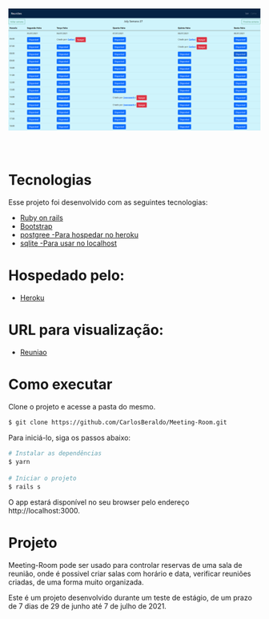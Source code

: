 <h1 align="center">
    <img alt="Reuniao" src="app/assets/images/exemplo.png" />
</h1>

<br>

# Tecnologias

Esse projeto foi desenvolvido com as seguintes tecnologias:

- [Ruby on rails](https://guides.rubyonrails.org/)
- [Bootstrap](https://getbootstrap.com/)
- [postgree -Para hospedar no heroku](https://www.postgresql.org/)
- [sqlite -Para usar no localhost](https://sqlite.org/index.html)

# Hospedado pelo:
- [Heroku](https://www.heroku.com)

# URL para visualização:
- [Reuniao](https://reuniao.herokuapp.com/)


# Como executar

Clone o projeto e acesse a pasta do mesmo.

```bash
$ git clone https://github.com/CarlosBeraldo/Meeting-Room.git
```

Para iniciá-lo, siga os passos abaixo:
```bash
# Instalar as dependências
$ yarn

# Iniciar o projeto
$ rails s
```
O app estará disponível no seu browser pelo endereço http://localhost:3000.

# Projeto

Meeting-Room pode ser usado para controlar reservas de uma sala de reunião, onde é possivel criar salas com horário e data, verificar reuniões criadas, de uma forma muito organizada. 

Este é um projeto desenvolvido durante um teste de estágio, de um prazo de 7 dias de 29 de junho até 7 de julho de 2021.
